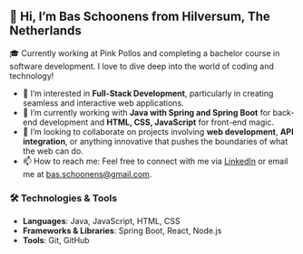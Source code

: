 ## 👋 Hi, I’m Bas Schoonens from Hilversum, The Netherlands 

🎓 Currently working at Pink Pollos and completing a bachelor course in software development. I love to dive deep into the world of coding and technology!

- 👀 I’m interested in **Full-Stack Development**, particularly in creating seamless and interactive web applications.
- 🌱 I’m currently working with **Java with Spring and Spring Boot** for back-end development and **HTML, CSS, JavaScript** for front-end magic.
- 💞️ I’m looking to collaborate on projects involving **web development**, **API integration**, or anything innovative that pushes the boundaries of what the web can do.
- 📫 How to reach me: Feel free to connect with me via [LinkedIn](https://www.linkedin.com/in/bas-schoonens-03bb542b/) or email me at [bas.schoonens@gmail.com](mailto:bas.schoonens@gmail.com).

### 🛠️ Technologies & Tools
- **Languages**: Java, JavaScript, HTML, CSS
- **Frameworks & Libraries**: Spring Boot, React, Node.js
- **Tools**: Git, GitHub
